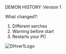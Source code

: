 DEMON HISTORY: Version 1

What changed?:
1. Different serches
2. Warning before start
3. Restarts your PC

![DHver1Logo](https://github.com/user-attachments/assets/29e24250-a8ce-4506-8a2e-258050ba9d2c)
